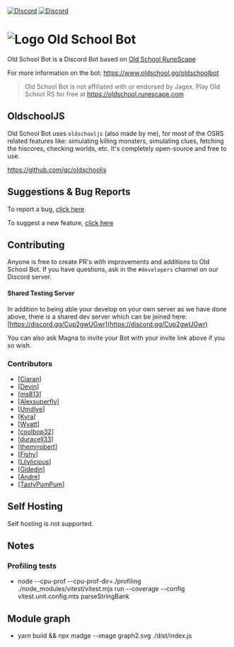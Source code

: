 [![Discord](https://i.imgur.com/AWqUL0x.png)](http://discord.gg/ob) [![Discord](https://i.imgur.com/OcOyprP.png)](https://invite.oldschool.gg/)

# ![Logo](https://i.imgur.com/VLvOEwo.png) Old School Bot

Old School Bot is a Discord Bot based on [Old School RuneScape](https://oldschool.runescape.com/)

For more information on the bot: https://www.oldschool.gg/oldschoolbot

> Old School Bot is not affiliated with or endorsed by Jagex. Play Old School RS for free at https://oldschool.runescape.com

## OldschoolJS

Old School Bot uses `oldschooljs` (also made by me), for most of the OSRS related features like: simulating killing monsters, simulating clues, fetching the hiscores, checking worlds, etc. It's completely open-source and free to use.

https://github.com/gc/oldschooljs

## Suggestions & Bug Reports

To report a bug, [click here](https://github.com/oldschoolgg/oldschoolbot/issues/new?labels=feature+request&template=bug.md).

To suggest a new feature, [click here](https://github.com/oldschoolgg/oldschoolbot/issues/new?labels=feature+request&template=feature.md)

## Contributing

Anyone is free to create PR's with improvements and additions to Old School Bot. If you have questions, ask in the `#developers` channel on our Discord server.

#### **Shared Testing Server**

In addition to being able your develop on your own server as we have done above, there is a shared dev server which can be joined here: [https://discord.gg/Cup2gwUGwr](https://discord.gg/Cup2gwUGwr)

You can also ask Magna to invite your Bot with your invite link above if you so wish.

### Contributors

- [[Ciaran](https://github.com/ciaranlangton)]
- [[Devin](https://github.com/devin8)]
- [[ms813](https://github.com/ms813)]
- [[Alexsuperfly](alexsuperfly)]
- [[Umdlye](https://github.com/umdlye)]
- [[Kyra](https://github.com/kyranet)]
- [[Wyatt](https://github.com/wyattos)]
- [[coolbop32](https://github.com/coolbop32)]
- [[duracell33](https://github.com/duracell33)]
- [[themrrobert](https://github.com/themrrobert)]
- [[Fishy](https://github.com/Lajnux)]
- [[Lilylicious](https://github.com/Lilylicious)]
- [[Gidedin](https://github.com/imgidedin)]
- [[Andre](https://github.com/ard35)]
- [[TastyPumPum](https://github.com/TastyPumPum)]

## Self Hosting

Self hosting is not supported.

## Notes

### Profiling tests

- node --cpu-prof --cpu-prof-dir=./profiling ./node_modules/vitest/vitest.mjs run --coverage --config vitest.unit.config.mts parseStringBank

## Module graph

- yarn build && npx madge --image graph2.svg ./dist/index.js
